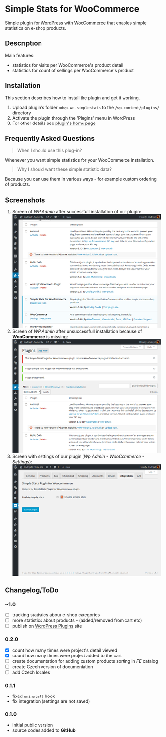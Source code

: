 # Simple Stats for WooCommerce

Simple plugin for [WordPress](https://wordpress.org/) with [WooCommerce](https://wordpress.org/plugins/woocommerce/) that enables simple statistics on e-shop products.

## Description

Main features:

- statistics for visits per WooCommerce's product detail
- statistics for count of sellings per WooCommerce's product 

## Installation

This section describes how to install the plugin and get it working.

1. Upload plugin's folder `odwp-wc-simplestats` to the `/wp-content/plugins/` directory
2. Activate the plugin through the 'Plugins' menu in WordPress
3. For other details see [plugin's home page](https://github.com/ondrejd/odwp-wc-simplestats)

## Frequently Asked Questions

> When I should use this plug-in?

Whenever you want simple statistics for your WooCommerce installation.

> Why I should want these simple statistic data?

Because you can use them in various ways - for example custom ordering of products.

## Screenshots

1. Screen of _WP Admin_ after successfull installation of our plugin:
   ![Plugin successfully installed.](screenshot-1.png?raw=true "Plugin successfully installed.")
2. Screen of _WP Admin_ after unsuccessfull installation because of <b>WooCommerce</b> is missing:
   ![Plugin not installed - WooCommerce is missing.](screenshot-2.png?raw=true "Plugin not installed - WooCommerce is missing.")
3. Screen with settings of our plugin (_Wp Admin - WooCommerce - Settings_):
   ![Plugin's integration within WooCommerce'](screenshot-3.png?raw=true "Plugin's integration within WooCommerce")

## Changelog/ToDo

### ~1.0

* [ ] tracking statistics about e-shop categories
* [ ] more statistics about products - (added/removed from cart etc)
* [ ] publish on [WordPress Plugins](https://wordpress.org/plugins) site

### 0.2.0

* [x] count how many times were project's detail viewed
* [x] count how many times were project added to the cart
* [ ] create documentation for adding custom products sorting in _FE_ catalog
* [ ] create Czech version of documentation
* [ ] add Czech locales

### 0.1.1

* fixed `uninstall` hook
* fix integration (settings are not saved)

### 0.1.0

* initial public version
* source codes added to __GitHub__
